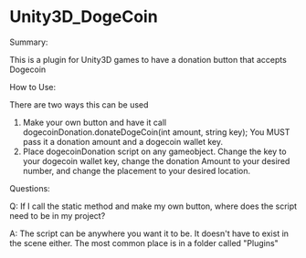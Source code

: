 Unity3D_DogeCoin
================

Summary:

This is a plugin for Unity3D games to have a donation button that accepts Dogecoin

How to Use: 

  There are two ways this can be used
  1. Make your own button and have it call dogecoinDonation.donateDogeCoin(int amount, string key); You MUST pass it a donation amount and a dogecoin wallet key.
  2. Place dogecoinDonation script on any gameobject. Change the key to your dogecoin wallet key, change the donation Amount to your desired number, and change the placement to your desired location.


Questions: 

Q: If I call the static method and make my own button, where does the script need to be in my project?

A: The script can be anywhere you want it to be. It doesn't have to exist in the scene either. The most common place is in a folder called "Plugins"

